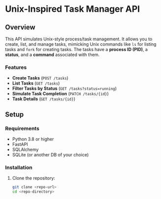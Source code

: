# Unix-Inspired Task Manager API

## Overview

This API simulates Unix-style process/task management. It allows you to create, list, and manage tasks, mimicking Unix commands like `ls` for listing tasks and `fork` for creating tasks. The tasks have a **process ID (PID)**, a **status**, and a **command** associated with them.

### Features
- **Create Tasks** (`POST /tasks`)
- **List Tasks** (`GET /tasks`)
- **Filter Tasks by Status** (`GET /tasks?status=running`)
- **Simulate Task Completion** (`PATCH /tasks/{id}`)
- **Task Details** (`GET /tasks/{id}`)

## Setup

### Requirements

- Python 3.8 or higher
- FastAPI
- SQLAlchemy
- SQLite (or another DB of your choice)

### Installation

1. Clone the repository:

   ```bash
   git clone <repo-url>
   cd <repo-directory>
